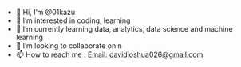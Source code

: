 - 👋 Hi, I’m @01kazu
- 👀 I’m interested in coding, learning
- 🌱 I’m currently learning data, analytics, data science and machine learning
- 💞️ I’m looking to collaborate on n
- 📫 How to reach me : Email: davidjoshua026@gmail.com

<!---
01kazu/01kazu is a ✨ special ✨ repository because its `README.md` (this file) appears on your GitHub profile.
You can click the Preview link to take a look at your changes.
--->
